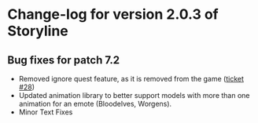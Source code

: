 # Change-log for version 2.0.3 of Storyline

## Bug fixes for patch 7.2

- Removed ignore quest feature, as it is removed from the game ([ticket #28](https://wow.curseforge.com/projects/total-rp-3-storyline/issues/28))
- Updated animation library to better support models with more than one animation for an emote (Bloodelves, Worgens).
- Minor Text Fixes